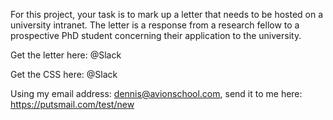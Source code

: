 For this project, your task is to mark up a letter that needs to be hosted on a university intranet. The letter is a response from a research fellow to a prospective PhD student concerning their application to the university.

Get the letter here: @Slack

Get the CSS here: @Slack

Using my email address: dennis@avionschool.com, send it to me here: https://putsmail.com/test/new
